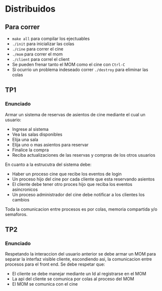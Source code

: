 # Distribuidos
## Para correr
  - `make all` para compilar los ejectuables
  - `./init` para inicializar las colas
  - `./cine` para correr el cine
  - `./mom` para correr el mom
  - `./client` para correl el client
  - Se pueden frenar tanto el MOM como el cine con `Ctrl-C`
  - Si ocurrio un problema indeseado correr `./destroy` para eliminar las colas  
  
## TP1

### Enunciado
 Armar un sistema de reservas de asientos de cine mediante el cual un usuario:
- Ingrese al sistema
- Vea las salas disponibles
- Elija una sala
- Elija uno o mas asientos para reservar
- Finalice la compra
- Reciba actualizaciones de las reservas y compras de los otros usuarios

En cuanto a la estrucutra del sistema debe:
- Haber un proceso cine que recibe los eventos de login
- Un proceso hijo del cine por cada cliente que esta reservando asientos
- El cliente debe tener otro proces hijo que reciba los eventos asincronicos
- Un proceso administrador del cine debe notificar a los clientes los cambios

Toda la comunicacion entre procesos es por colas, memoria compartida y/o semaforos.

## TP2

### Enunciado
  Respetando la interaccion del usuario anterior se debe armar un MOM para 
  separar la interfaz visible cliente, escondiendo asi, la comunicacion entre procesos
  para el front end.
  Se debe respetar que:
  - El cliente se debe manejar mediante un Id al registrarse en el MOM
  - La api del cliente se comunica por colas al proceso del MOM
  - El MOM se comunica con el cine
